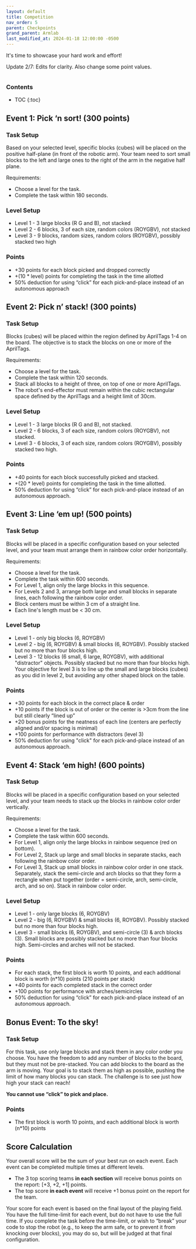```yaml
---
layout: default
title: Competition
nav_order: 5
parent: Checkpoints
grand_parent: Armlab
last_modified_at: 2024-01-18 12:00:00 -0500
---
```


It's time to showcase your hard work and effort!

Update 2/7: Edits for clarity. Also change some point values.

<a class="image-link" href="https://i.imgflip.com/3t9jkg.jpg"><img src="https://i.imgflip.com/3t9jkg.jpg" alt="" style="max-width:400px;"/>
</a>

### Contents
* TOC
{:toc}


## Event 1: Pick ‘n sort! (300 points)
### Task Setup
Based on your selected level, specific blocks (cubes) will be placed on the positive half-plane (in front of the robotic arm). Your team need to sort small blocks to the left and large ones to the right of the arm in the negative half plane.

Requirements:
- Choose a level for the task.
- Complete the task within 180 seconds.

### Level Setup
- Level 1 - 3 large blocks (R G and B), not stacked
- Level 2 - 6 blocks, 3 of each size, random colors (ROYGBV), not stacked
- Level 3 - 9 blocks, random sizes, random colors (ROYGBV), possibly stacked two high

### Points
- +30 points for each block picked and dropped correctly
- +(10 * level) points for completing the task in the time allotted
- 50% deduction for using “click” for each pick-and-place instead of an autonomous approach


## Event 2: Pick n’ stack! (300 points)
### Task Setup
Blocks (cubes) will be placed within the region defined by AprilTags 1-4 on the board. The objective is to stack the blocks on one or more of the AprilTags.

Requirements:
- Choose a level for the task.
- Complete the task within 120 seconds.
- Stack all blocks to a height of three, on top of one or more AprilTags.
- The robot's end-effector must remain within the cubic rectangular space defined by the AprilTags and a height limit of 30cm.

### Level Setup
- Level 1 - 3 large blocks (R G and B), not stacked.
- Level 2 - 6 blocks, 3 of each size, random colors (ROYGBV), not stacked.
- Level 3 - 6 blocks, 3 of each size, random colors (ROYGBV), possibly stacked two high.

### Points
- +40 points for each block successfully picked and stacked.
- +(20 * level) points for completing the task in the time allotted.
- 50% deduction for using “click” for each pick-and-place instead of an autonomous approach.


## Event 3: Line ‘em up! (500 points)
### Task Setup
Blocks will be placed in a specific configuration based on your selected level, and your team must arrange them in rainbow color order horizontally. 

Requirements:
- Choose a level for the task.
- Complete the task within 600 seconds.
- For Level 1, align only the large blocks in this sequence. 
- For Levels 2 and 3, arrange both large and small blocks in separate lines, each following the rainbow color order.
- Block centers must be within 3 cm of a straight line.
- Each line's length must be < 30 cm.

### Level Setup
- Level 1 - only big blocks (6, ROYGBV)
- Level 2 - big (6, ROYGBV) & small blocks (6, ROYGBV). Possibly stacked but no more than four blocks high.
- Level 3 - 12 blocks (6 small, 6 large, ROYGBV), with additional "distractor" objects. Possibly stacked but no more than four blocks high. Your objective for level 3 is to line up the small and large blocks (cubes) as you did in level 2, but avoiding any other shaped block on the table.

### Points
- +30 points for each block in the correct place & order 
- +10 points if the block is out of order or the center is >3cm from the line but still clearly “lined up”
- +20 bonus points for the neatness of each line (centers are perfectly aligned and/or spacing is minimal)
- +100 points for performance with distractors (level 3)
- 50% deduction for using "click" for each pick-and-place instead of an autonomous approach.

## Event 4: Stack ‘em high! (600 points)
### Task Setup
Blocks will be placed in a specific configuration based on your selected level, and your team needs to stack up the blocks in rainbow color order vertically. 

Requirements:
- Choose a level for the task.
- Complete the task within 600 seconds.
- For Level 1, align only the large blocks in rainbow sequence (red on bottom).
- For Level 2, Stack up large and small blocks in separate stacks, each following the rainbow color order.
- For Level 3, Stack up small blocks in rainbow color order in one stack. Separately, stack the semi-circle and arch blocks so that they form a rectangle when put together (order = semi-circle, arch, semi-circle, arch, and so on). Stack in rainbow color order.

### Level Setup
- Level 1 - only large blocks (6, ROYGBV)
- Level 2 - big (6, ROYGBV) & small blocks (6, ROYGBV). Possibly stacked but no more than four blocks high.
- Level 3 - small blocks (6, ROYGBV), and semi-circle (3) & arch blocks (3). Small blocks are possibly stacked but no more than four blocks high. Semi-circles and arches will not be stacked.

### Points
- For each stack, the first block is worth 10 points, and each additional block is worth (n*10) points (210 points per stack)
- +40 points for each completed stack in the correct order
- +100 points for performance with arches/semicircles
- 50% deduction for using “click” for each pick-and-place instead of an autonomous approach.

## Bonus Event: To the sky!
### Task Setup
For this task, use only large blocks and stack them in any color order you choose. You have the freedom to add any number of blocks to the board, but they must not be pre-stacked. You can add blocks to the board as the arm is moving. Your goal is to stack them as high as possible, pushing the limit of how many blocks you can stack. The challenge is to see just how high your stack can reach!

**You cannot use “click” to pick and place.**

### Points
- The first block is worth 10 points, and each additional block is worth (n*10) points

## Score Calculation
Your overall score will be the sum of your best run on each event. Each event can be completed multiple times at different levels.
- The 3 top scoring teams **in each section** will receive bonus points on the report: [+3, +2, +1] points. 
- The top score **in each event** will receive +1 bonus point on the report for the team.

Your score for each event is based on the final layout of the playing field. You have the full time-limit for each event, but do not have to use the full time. If you complete the task before the time-limit, or wish to “break” your code to stop the robot (e.g., to keep the arm safe, or to prevent it from knocking over blocks), you may do so, but will be judged at that final configuration.
